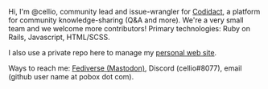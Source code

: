 Hi, I'm @cellio, community lead and issue-wrangler for [Codidact](https://github.com/codidact/qpixel),
a platform for community knowledge-sharing (Q&A and more).  We're a very small team and we welcome more contributors!
Primary technologies: Ruby on Rails, Javascript, HTML/SCSS.

I also use a private repo here to manage my [personal web site](https://cellio.org/).

Ways to reach me: [Fediverse (Mastodon)](https://indieweb.social/@cellio), Discord (cellio#8077), email (github user name at pobox dot com).

<!---
cellio/cellio is a special repository because its `README.md` (this file) appears on your GitHub profile.
You can click the Preview link to take a look at your changes.
--->
